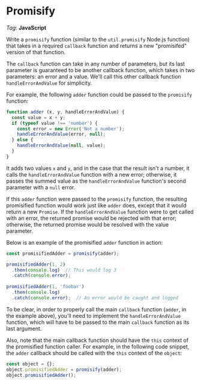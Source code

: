 # Promisify

_Tag_: **JavaScript**

Write a `promisify` function (similar to the `util.promisify` Node.js function) that takes in a required `callback` function and returns a new "promisifed" version of that function.

The `callback` function can take in any number of parameters, but its last parameter is guaranteed to be another callback function, which takes in two parameters: an error and a value. We'll call this other callback function `handleErrorAndValue` for simplicity.

For example, the following `adder` function could be passed to the `promisify` function:

```javascript
function adder (x, y, handleErrorAndValue) {
  const value = x + y;
  if (typeof value !== 'number') {
    const error = new Error('Not a number');
    handleErrorAndValue(error, null);
  } else {
    handleErrorAndValue(null, value);
  }
}
```

It adds two values `x` and `y`, and in the case that the result isn't a number, it calls the `handleErrorAndValue` function with a new error; otherwise, it passes the summed value as the `handleErrorAndValue` function's second parameter with a `null` error.

If this `adder` function were passed to the `promisify` function, the resulting promisified function would work just like `adder` does, except that it would return a new `Promise`. If the `handleErrorAndValue` function were to get called with an error, the returned promise would be rejected with that error; otherwise, the returned promise would be resolved with the value parameter.

Below is an example of the promisified `adder` function in action:

```javascript
const promisifiedAdder = promisify(adder);

promisifiedAdder(1, 2)
  .then(console.log)  // This would log 3
  .catch(console.error);
  
promisifiedAdder(1, 'foobar')
  .then(console.log)
  .catch(console.error);  // An error would be caught and logged
```

To be clear, in order to properly call the main `callback` function (`adder`, in the example above), you'll need to implement the `handleErrorAndValue` function, which will have to be passed to the main `callback` function as its last argument.

Also, note that the main callback function should have the `this` context of the promisified function caller. For example, in the following code snippet, the `adder` callback should be called with the `this` context of the `object`:

```javascript
const object = {};
object.promisifiedAdder = promisify(adder);
object.promisifiedAdder();
```
